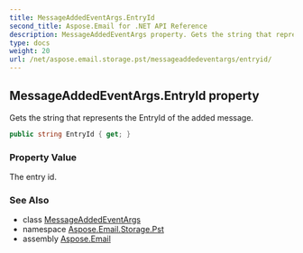 ```yaml
---
title: MessageAddedEventArgs.EntryId
second_title: Aspose.Email for .NET API Reference
description: MessageAddedEventArgs property. Gets the string that represents the EntryId of the added message
type: docs
weight: 20
url: /net/aspose.email.storage.pst/messageaddedeventargs/entryid/
---
```

## MessageAddedEventArgs.EntryId property

Gets the string that represents the EntryId of the added message.

```csharp
public string EntryId { get; }
```

### Property Value

The entry id.

### See Also

* class [MessageAddedEventArgs](../)
* namespace [Aspose.Email.Storage.Pst](../../messageaddedeventargs/)
* assembly [Aspose.Email](../../../)


